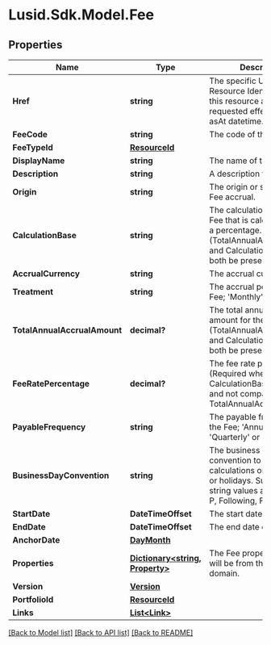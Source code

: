 # Lusid.Sdk.Model.Fee

## Properties

Name | Type | Description | Notes
------------ | ------------- | ------------- | -------------
**Href** | **string** | The specific Uniform Resource Identifier (URI) for this resource at the requested effective and asAt datetime. | [optional] 
**FeeCode** | **string** | The code of the Fee. | [optional] 
**FeeTypeId** | [**ResourceId**](ResourceId.md) |  | 
**DisplayName** | **string** | The name of the Fee. | 
**Description** | **string** | A description for the Fee. | [optional] 
**Origin** | **string** | The origin or source of the Fee accrual. | [optional] 
**CalculationBase** | **string** | The calculation base for the Fee that is calculated using a percentage. (TotalAnnualAccrualAmount and CalculationBase cannot both be present) | [optional] 
**AccrualCurrency** | **string** | The accrual currency. | 
**Treatment** | **string** | The accrual period of the Fee; &#39;Monthly&#39; or &#39;Daily&#39;. | 
**TotalAnnualAccrualAmount** | **decimal?** | The total annual accrued amount for the Fee. (TotalAnnualAccrualAmount and CalculationBase cannot both be present) | [optional] 
**FeeRatePercentage** | **decimal?** | The fee rate percentage. (Required when CalculationBase is present and not compatible with TotalAnnualAccrualAmount) | [optional] 
**PayableFrequency** | **string** | The payable frequency for the Fee; &#39;Annually&#39;, &#39;Quarterly&#39; or &#39;Monthly&#39;. | 
**BusinessDayConvention** | **string** | The business day convention to use for Fee calculations on weekends or holidays. Supported string values are: [Previous, P, Following, F, None]. | 
**StartDate** | **DateTimeOffset** | The start date of the Fee. | 
**EndDate** | **DateTimeOffset** | The end date of the Fee. | [optional] 
**AnchorDate** | [**DayMonth**](DayMonth.md) |  | [optional] 
**Properties** | [**Dictionary&lt;string, Property&gt;**](Property.md) | The Fee properties. These will be from the &#39;Fee&#39; domain. | [optional] 
**Version** | [**Version**](Version.md) |  | [optional] 
**PortfolioId** | [**ResourceId**](ResourceId.md) |  | [optional] 
**Links** | [**List&lt;Link&gt;**](Link.md) |  | [optional] 

[[Back to Model list]](../README.md#documentation-for-models) [[Back to API list]](../README.md#documentation-for-api-endpoints) [[Back to README]](../README.md)

